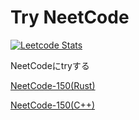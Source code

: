 # Try NeetCode

[![Leetcode Stats](https://leetcard.jacoblin.cool/n4ko_maki_maki)](https://leetcode.com/n4ko_maki_maki)


NeetCodeにtryする

[NeetCode-150(Rust)](./neet_code_150)

[NeetCode-150(C++)](./neet_code_150_cpp)

